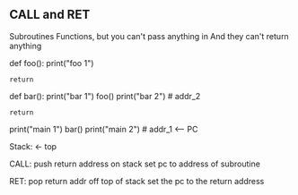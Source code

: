 CALL and RET
------------

Subroutines
    Functions, but you can't pass anything in
    And they can't return anything

def foo():
    print("foo 1")

    return

def bar():
    print("bar 1")
    foo()
    print("bar 2") # addr_2

    return

print("main 1")
bar()
print("main 2")  # addr_1 <-- PC

Stack: <- top

CALL:
    push return address on stack
    set pc to address of subroutine
    
RET:
    pop return addr off top of stack
    set the pc to the return address
